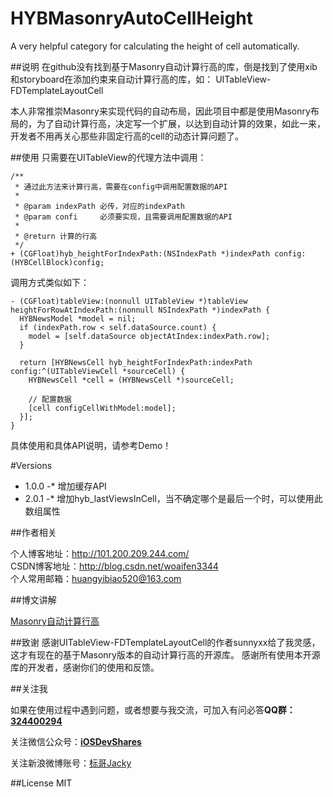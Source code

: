 # HYBMasonryAutoCellHeight
A very helpful category for calculating the height of cell automatically.

##说明
在github没有找到基于Masonry自动计算行高的库，倒是找到了使用xib和storyboard在添加约束来自动计算行高的库，如： UITableView-FDTemplateLayoutCell 

本人非常推崇Masonry来实现代码的自动布局，因此项目中都是使用Masonry布局的，为了自动计算行高，决定写一个扩展，以达到自动计算的效果，如此一来，开发者不用再关心那些非固定行高的cell的动态计算问题了。

##使用
只需要在UITableView的代理方法中调用：

```
/**
 * 通过此方法来计算行高，需要在config中调用配置数据的API
 *
 * @param indexPath 必传，对应的indexPath
 * @param confi     必须要实现，且需要调用配置数据的API
 *
 * @return 计算的行高
 */
+ (CGFloat)hyb_heightForIndexPath:(NSIndexPath *)indexPath config:(HYBCellBlock)config;
```

调用方式类似如下：
```
- (CGFloat)tableView:(nonnull UITableView *)tableView heightForRowAtIndexPath:(nonnull NSIndexPath *)indexPath {
  HYBNewsModel *model = nil;
  if (indexPath.row < self.dataSource.count) {
    model = [self.dataSource objectAtIndex:indexPath.row];
  }

  return [HYBNewsCell hyb_heightForIndexPath:indexPath config:^(UITableViewCell *sourceCell) {
    HYBNewsCell *cell = (HYBNewsCell *)sourceCell;
    
    // 配置数据
    [cell configCellWithModel:model];
  }];
}
```

具体使用和具体API说明，请参考Demo！

#Versions

* 1.0.0
  -* 增加缓存API
* 2.0.1
  -* 增加hyb_lastViewsInCell，当不确定哪个是最后一个时，可以使用此数组属性


##作者相关

个人博客地址：http://101.200.209.244.com/<br/>
CSDN博客地址：http://blog.csdn.net/woaifen3344<br/>
个人常用邮箱：huangyibiao520@163.com<br/>

##博文讲解

[Masonry自动计算行高](http://101.200.209.244/masonry-cell-height-auto-calculate/)

##致谢
感谢UITableView-FDTemplateLayoutCell的作者sunnyxx给了我灵感，这才有现在的基于Masonry版本的自动计算行高的开源库。
感谢所有使用本开源库的开发者，感谢你们的使用和反馈。

##关注我

如果在使用过程中遇到问题，或者想要与我交流，可加入有问必答**QQ群：[324400294]()**

关注微信公众号：[**iOSDevShares**]()

关注新浪微博账号：[标哥Jacky](http://weibo.com/u/5384637337)


##License
MIT

